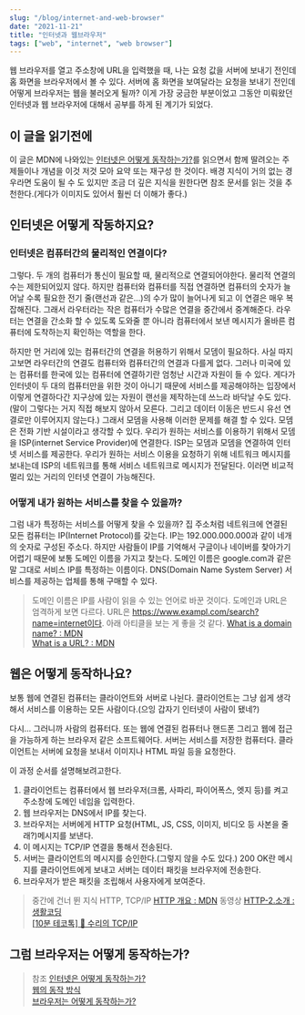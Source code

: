 ```yaml
---
slug: "/blog/internet-and-web-browser"
date: "2021-11-21"
title: "인터넷과 웹브라우저"
tags: ["web", "internet", "web browser"]
---
```


웹 브라우저를 열고 주소창에 URL을 입력했을 때, 나는 요청 값을 서버에 보내기 전인데 홈 화면을 브라우저에서 볼 수 있다. 서버에 홈 화면을 보여달라는 요청을 보내기 전인데 어떻게 브라우저는 웹을 불러오게 될까? 이게 가장 궁금한 부분이었고 그동안 미뤄왔던 인터넷과 웹 브라우저에 대해서 공부를 하게 된 계기가 되었다.

## 이 글을 읽기전에

이 글은 MDN에 나와있는 [인터넷은 어떻게 동작하는가?](https://developer.mozilla.org/ko/docs/Learn/Common_questions/How_does_the_Internet_work)를 읽으면서 함께 딸려오는 주제들이나 개념을 이것 저것 모아 요약 또는 재구성 한 것이다. 배경 지식이 거의 없는 경우라면 도움이 될 수 도 있지만 조금 더 깊은 지식을 원한다면 참조 문서를 읽는 것을 추천한다.(게다가 이미지도 있어서 훨씬 더 이해가 좋다.)

## 인터넷은 어떻게 작동하지요?

### 인터넷은 컴퓨터간의 물리적인 연결이다?

그렇다. 두 개의 컴퓨터가 통신이 필요할 때, 물리적으로 연결되어야한다. 물리적 연결의 수는 제한되어있지 않다. 하지만 컴퓨터와 컴퓨터를 직접 연결하면 컴퓨터의 숫자가 늘어날 수록 필요한 전기 줄(랜선과 같은...)의 수가 많이 늘어나게 되고 이 연결은 매우 복잡해진다. 그래서 라우터라는 작은 컴퓨터가 수많은 연결을 중간에서 중계해준다. 라우터는 연결을 간소화 할 수 있도록 도와줄 뿐 아니라 컴퓨터에서 보낸 메시지가 올바른 컴퓨터에 도착하는지 확인하는 역할을 한다.

하지만 먼 거리에 있는 컴퓨터간의 연결을 허용하기 위해서 모뎀이 필요하다. 사실 따지고보면 라우터간의 연결도 컴퓨터와 컴퓨터간의 연결과 다를게 없다. 그러나 미국에 있는 컴퓨터를 한국에 있는 컴퓨터에 연결하기란 엄청난 시간과 자원이 들 수 있다. 게다가 인터넷이 두 대의 컴퓨터만을 위한 것이 아니기 때문에 서비스를 제공해야하는 입장에서 이렇게 연결하다간 지구상에 있는 자원이 랜선을 제작하는데 쓰느라 바닥날 수도 있다.(말이 그렇다는 거지 직접 해보지 않아서 모른다. 그리고 데이터 이동은 반드시 유선 연결로만 이루어지지 않는다.) 그래서 모뎀을 사용해 이러한 문제를 해결 할 수 있다. 모뎀은 전화 기반 시설이라고 생각할 수 있다. 우리가 원하는 서비스를 이용하기 위해서 모뎀을 ISP(internet Service Provider)에 연결한다. ISP는 모뎀과 모뎀을 연결하여 인터넷 서비스를 제공한다. 우리가 원하는 서비스 이용을 요청하기 위해 네트워크 메시지를 보내는데 ISP의 네트워크를 통해 서비스 네트워크로 메시지가 전달된다. 이러면 비교적 멀리 있는 거리의 인터넷 연결이 가능해진다.

### 어떻게 내가 원하는 서비스를 찾을 수 있을까?

그럼 내가 특정하는 서비스를 어떻게 찾을 수 있을까? 집 주소처럼 네트워크에 연결된 모든 컴퓨터는 IP(Internet Protocol)를 갖는다. IP는 192.000.000.000과 같이 네개의 숫자로 구성된 주소다. 하지만 사람들이 IP를 기억해서 구글이나 네이버를 찾아가기 어렵기 때문에 보통 도메인 이름을 가지고 찾는다. 도메인 이름은 google.com과 같은 말 그대로 서비스 IP를 특정하는 이름이다. DNS(Domain Name System Server) 서비스를 제공하는 업체를 통해 구매할 수 있다.

> 도메인 이름은 IP를 사람이 읽을 수 있는 언어로 바꾼 것이다. 도메인과 URL은 엄격하게 보면 다르다. URL은 https://www.exampl.com/search?name=internet이다. 아래 아티클을 보는 게 좋을 것 같다.
> [What is a domain name? : MDN](https://developer.mozilla.org/en-US/docs/Learn/Common_questions/What_is_a_domain_name)  
> [What is a URL? : MDN](https://developer.mozilla.org/ko/docs/Learn/Common_questions/What_is_a_URL)

## 웹은 어떻게 동작하나요?

보통 웹에 연결된 컴퓨터는 클라이언트와 서버로 나뉜다. 클라이언트는 그냥 쉽게 생각해서 서비스를 이용하는 모든 사람이다.(으잉 갑자기 인터넷이 사람이 됐네?)

다시... 그러니까 사람의 컴퓨터다. 또는 웹에 연결된 컴퓨터나 핸드폰 그리고 웹에 접근을 가능하게 하는 브라우저 같은 소프트웨어다. 서버는 서비스를 저장한 컴퓨터다. 클라이언트는 서버에 요청을 보내서 이미지나 HTML 파일 등을 요청한다.

이 과정 순서를 설명해보려고한다.

1. 클라이언트는 컴퓨터에서 웹 브라우저(크롬, 사파리, 파이어폭스, 엣지 등)를 켜고 주소창에 도메인 네임을 입력한다.
2. 웹 브라우저는 DNS에서 IP를 찾는다.
3. 브라우저는 서버에게 HTTP 요청(HTML, JS, CSS, 이미지, 비디오 등 사본을 줄래?)메시지를 보낸다.
4. 이 메시지는 TCP/IP 연결을 통해서 전송된다.
5. 서버는 클라이언트의 메시지를 승인한다.(그렇지 않을 수도 있다.) 200 OK란 메시지를 클라이언트에게 보내고 서버는 데이터 패킷을 브라우저에 전송한다.
6. 브라우저가 받은 패킷을 조립해서 사용자에게 보여준다.

> 중간에 건너 뛴 지식
> HTTP, TCP/IP
> [HTTP 개요 : MDN](https://developer.mozilla.org/ko/docs/Web/HTTP/Overview)
> 동영상 [HTTP-2.소개 : 생활코딩](https://www.youtube.com/watch?v=vHhWcTyJoS0)  
> [[10분 테코톡] 🔮 수리의 TCP/IP](https://www.youtube.com/watch?v=BEK354TRgZ8&t=511s)

## 그럼 브라우저는 어떻게 동작하는가?

> 참조
> [인터넷은 어떻게 동작하는가?](https://developer.mozilla.org/ko/docs/Learn/Common_questions/How_does_the_Internet_work)  
> [웹의 동작 방식](https://developer.mozilla.org/ko/docs/Learn/Getting_started_with_the_web/How_the_Web_works)  
> [브라우저는 어떻게 동작하는가?](https://d2.naver.com/helloworld/59361)
